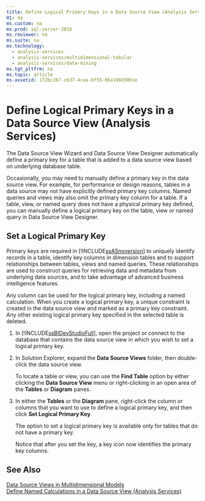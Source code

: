 ```yaml
---
title: Define Logical Primary Keys in a Data Source View (Analysis Services)
H1: na
ms.custom: na
ms.prod: sql-server-2016
ms.reviewer: na
ms.suite: na
ms.technology: 
  - analysis-services
  - analysis-services/multidimensional-tabular
  - analysis-services/data-mining
ms.tgt_pltfrm: na
ms.topic: article
ms.assetid: 172bc267-c637-4caa-bf55-0ba198d30b1e
---
```

# Define Logical Primary Keys in a Data Source View (Analysis Services)
  The Data Source View Wizard and Data Source View Designer automatically define a primary key for a table that is added to a data source view based on underlying database table.  
  
 Occasionally, you may need to manually define a primary key in the data source view. For example, for performance or design reasons, tables in a data source may not have explicitly defined primary key columns. Named queries and views may also omit the primary key column for a table. If a table, view, or named query does not have a physical primary key defined, you can manually define a logical primary key on the table, view or named query in Data Source View Designer.  
  
## Set a Logical Primary Key  
 Primary keys are required in [!INCLUDE[ssASnoversion](../../Token/Other/ssASnoversion_md.md)] to uniquely identify records in a table, identify key columns in dimension tables and to support relationships between tables, views and named queries. These relationships are used to construct queries for retrieving data and metadata from underlying data sources, and to take advantage of advanced business intelligence features.  
  
 Any column can be used for the logical primary key, including a named calculation. When you create a logical primary key, a unique constraint is created in the data source view and marked as a primary key constraint. Any other existing logical primary key specified in the selected table is deleted.  
  
1.  In [!INCLUDE[ssBIDevStudioFull](../../Token/Other/ssBIDevStudioFull_md.md)], open the project or connect to the database that contains the data source view in which you wish to set a logical primary key.  
  
2.  In Solution Explorer, expand the **Data Source Views** folder, then double\-click the data source view.  
  
     To locate a table or view, you can use the **Find Table** option by either clicking the **Data Source View**  menu or right\-clicking in an open area of the **Tables** or **Diagram** panes.  
  
3.  In either the **Tables** or the **Diagram** pane, right\-click the column or columns that you want to use to define a logical primary key, and then click **Set Logical Primary Key**.  
  
     The option to set a logical primary key is available only for tables that do not have a primary key.  
  
     Notice that after you set the key, a key icon now identifies the primary key columns.  
  
## See Also  
 [Data Source Views in Multidimensional Models](../../Topics/TopicNameNotContainA/Data-Source-Views-in-Multidimensional-Models.md)   
 [Define Named Calculations in a Data Source View &#40;Analysis Services&#41;](../../Topics/TopicNameContainA/Define-Named-Calculations-in-a-Data-Source-View--Analysis-Services-.md)  
  
  